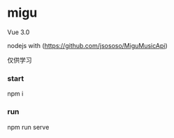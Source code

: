 # migu

Vue 3.0 

nodejs with (https://github.com/jsososo/MiguMusicApi)

仅供学习

### start
npm i

### run
npm run serve


